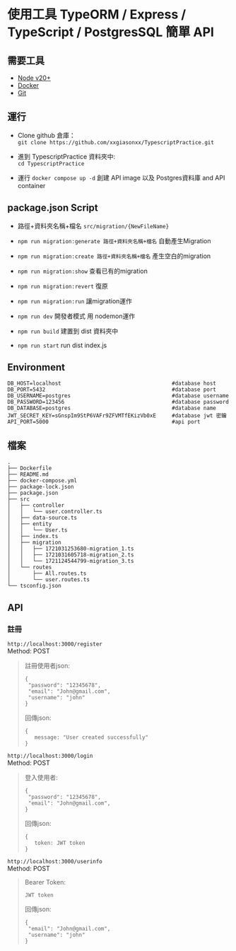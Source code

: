 # 使用工具 TypeORM / Express / TypeScript / PostgresSQL 簡單 API

## 需要工具

- [Node v20+](https://nodejs.org/)
- [Docker](https://www.docker.com/)
- [Git](https://git-scm.com/)

## 運行

- Clone github 倉庫：\
`git clone https://github.com/xxgiasonxx/TypescriptPractice.git`

- 進到 TypescriptPractice 資料夾中: \
`cd TypescriptPractice`

- 運行 `docker compose up -d` 創建 API image 以及 Postgres資料庫 and API container

## package.json Script

- 路徑+資料夾名稱+檔名 `src/migration/{NewFileName}`

- `npm run migration:generate 路徑+資料夾名稱+檔名` 自動產生Migration

- `npm run migration:create 路徑+資料夾名稱+檔名` 產生空白的migration

- `npm run migration:show` 查看已有的migration

- `npm run migration:revert` 復原

- `npm run migration:run` 讓migration運作

- `npm run dev` 開發者模式 用 nodemon運作

- `npm run build` 建置到 dist 資料夾中

- `npm run start` run dist index.js

## Environment

```
DB_HOST=localhost                                   #database host
DB_PORT=5432                                        #database port
DB_USERNAME=postgres                                #database username
DB_PASSWORD=123456                                  #database password
DB_DATABASE=postgres                                #database name
JWT_SECRET_KEY=sGnspIm9StP6VAFr9ZFVMTfEKizVb0xE     #database jwt 密鑰
API_PORT=5000                                       #api port
```

## 檔案

```
.
├── Dockerfile
├── README.md
├── docker-compose.yml
├── package-lock.json
├── package.json
├── src
│   ├── controller
│   │   └── user.controller.ts
│   ├── data-source.ts
│   ├── entity
│   │   └── User.ts
│   ├── index.ts
│   ├── migration
│   │   ├── 1721031253680-migration_1.ts
│   │   ├── 1721031605718-migration_2.ts
│   │   └── 1721124544799-migration_3.ts
│   └── routes
│       ├── All.routes.ts
│       └── user.routes.ts
└── tsconfig.json
```

## API

### 註冊

`http://localhost:3000/register`\
Method: POST
>註冊使用者json:
>
>```
>{
>  "password": "12345678",
>  "email": "John@gmail.com",
>  "username": "john"
>}
>```
>
>回傳json:
>```
>{
>    message: "User created successfully"
>}
>```

`http://localhost:3000/login`\
Method: POST
>登入使用者:
>
>```
>{
>  "password": "12345678",
>  "email": "John@gmail.com",
>}
>```
>
>回傳json:
>```
>{
>    token: JWT token
>}
>```


`http://localhost:3000/userinfo`\
Method: POST
>Bearer Token: 
>```
>JWT token
>```
>回傳json:
>```
>{
>  "email": "John@gmail.com",
>  "username": "john"
>}
>```